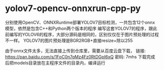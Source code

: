 # yolov7-opencv-onnxrun-cpp-py
分别使用OpenCV、ONNXRuntime部署YOLOV7目标检测，一共包含12个onnx模型，依然是包含C++和Python两个版本的程序
编写这套YOLOV7的程序，跟此前编写的YOLOV6的程序，大部分源码是相同的，区别仅仅在于图片预处理的过程不一样。
YOLOV7的图片预处理是BGR2RGB+直接resize+除以255


由于onnx文件太多，无法直接上传到仓库里，需要从百度云盘下载，
链接: https://pan.baidu.com/s/1FoC0n7qMz4Fz0RtDGpI6xQ  密码: 7mhs
下载完成后把models目录放在主程序文件的目录内，编译运行
